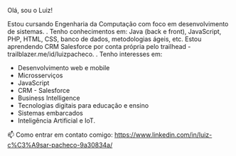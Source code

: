 Olá, sou o Luiz!

Estou cursando Engenharia da Computação com foco em desenvolvimento de sistemas.
.
Tenho conhecimentos em: Java (back e front), JavaScript, PHP, HTML, CSS, banco de dados, metodologias ágeis, etc.
Estou aprendendo CRM Salesforce por conta própria pelo trailhead - trailblazer.me/id/luizpacheco.
.
Tenho interesses em:
- Desenvolvimento web e mobile
- Microsserviços
- JavaScript
- CRM - Salesforce
- Business Intelligence
- Tecnologias digitais para educação e ensino
- Sistemas embarcados
- Inteligência Artificial e IoT. 

📫 Como entrar em contato comigo: https://www.linkedin.com/in/luiz-c%C3%A9sar-pacheco-9a30834a/

<!-- **lcpsantos/lcpsantos** is a ✨ _special_ ✨ repository because its `README.md` (this file) appears on your GitHub profile. -->
